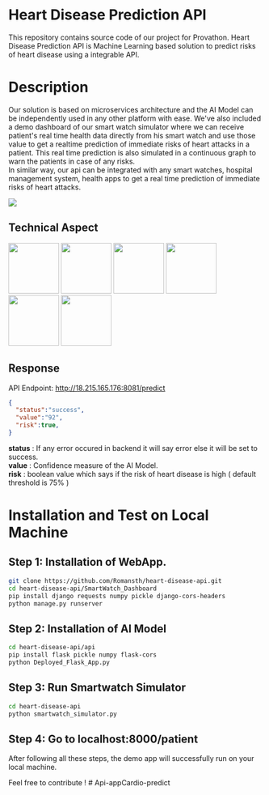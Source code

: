 # Heart Disease Prediction API


This repository contains source code of our project for Provathon.  Heart Disease Prediction API is Machine Learning based solution to predict risks of heart disease using a integrable API.


# Description

Our solution is based on microservices architecture and the AI Model can be independently used in any other platform with ease. We've also included a demo dashboard of our smart watch simulator where we can receive patient's real time health data directly from his smart watch and use those value to get a realtime prediction  of immediate risks of heart attacks in a patient. This real time prediction is  also simulated in a continuous graph to warn the patients in case of any risks.<br>
In similar way, our api can be integrated with any smart watches, hospital management system, health apps to get a real time prediction of immediate risks of heart attacks.

<img src="https://media.discordapp.net/attachments/862925813989244930/863628224932347904/unknown.png">


## Technical Aspect

<img src="https://d1.awsstatic.com/logos/aws-logo-lockups/poweredbyaws/PB_AWS_logo_RGB.61d334f1a1a427ea597afa54be359ca5a5aaad5f.png" width=100>  <img src="https://www.devteam.space/wp-content/uploads/2017/03/dockericon-min.png" width=100> <img src="https://upload.wikimedia.org/wikipedia/commons/3/3c/Flask_logo.svg" width=100>
<img src="https://static.djangoproject.com/img/logos/django-logo-negative.png" width=100>
<img src="https://upload.wikimedia.org/wikipedia/commons/0/05/Scikit_learn_logo_small.svg" width=100>
<img src="https://cms-assets.tutsplus.com/uploads/users/1251/posts/28278/preview_image/chartjs-tutsplus.jpg" width=100>



## Response
API Endpoint: http://18.215.165.176:8081/predict

```json
{
  "status":"success",
  "value":"92",
  "risk":true,
}
```

**status** : If any error occured in backend it will say error else it will be set to success. <br>
**value** : Confidence measure of the AI Model. <br>
**risk** : boolean value which says if the risk of heart disease is high ( default threshold is 75% ) 


# Installation and Test on Local Machine

## Step 1: Installation of WebApp.

```bash
git clone https://github.com/Romansth/heart-disease-api.git
cd heart-disease-api/SmartWatch_Dashboard
pip install django requests numpy pickle django-cors-headers 
python manage.py runserver
```


## Step 2: Installation of AI Model

```bash
cd heart-disease-api/api
pip install flask pickle numpy flask-cors
python Deployed_Flask_App.py
```
## Step 3:  Run Smartwatch Simulator

```bash
cd heart-disease-api
python smartwatch_simulator.py
```
## Step 4: Go to localhost:8000/patient

After following all these steps, the demo app will successfully run on your local machine.

Feel free to contribute !
#   A p i - a p p C a r d i o - p r e d i c t  
 
